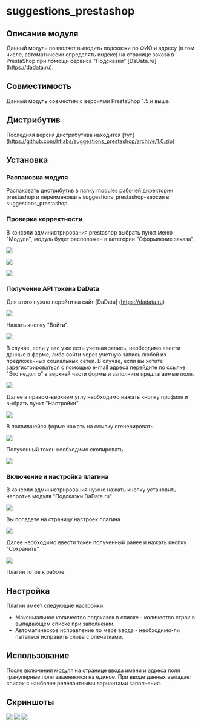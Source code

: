 suggestions_prestashop
======================

Описание модуля
---------------

Данный модуль позволяет выводить подсказки по ФИО и адресу (в том числе, автоматически определять индекс) на странице заказа в PrestaShop при помощи сервиса "Подсказки" [DaData.ru] (https://dadata.ru).

Совместимость
-------------

Данный модуль совместим с версиями PrestaShop 1.5 и выше.

Дистрибутив
-----------

Последняя версия дистрибутива находится [тут] (https://github.com/hflabs/suggestions_prestashop/archive/1.0.zip)

Установка
---------
### Распаковка модуля
Распаковать дистрибутив в папку modules рабочей директории prestashop и переименовать suggestions_prestashop-версия в suggestions_prestashop.
### Проверка корректности
В консоли администрирования prestashop выбрать пункт меню "Модули", модуль будет расположен в категории "Оформление заказа".

![](doc/dadata-prestashop-admin.png)

![](doc/dadata-prestashop-plugins.png)

![](doc/dadata-prestashop-plugins-install.png)

### Получение API токена DaData
Для этого нужно перейти на сайт [DaData] (https://dadata.ru)

![](doc/dadata-home.png)

Нажать кнопку "Войти".

![](doc/dadata-login.png)

В случае, если у вас уже есть учетная запись, необходимо ввести данные в форме, либо войти через учетную запись любой из предложенных социальных сетей.
В случае, если вы хотите зарегистрироваться с помощью e-mail адреса перейдите по ссылке "Это недолго" в верхней части формы и заполните предлагаемые поля.

![](doc/dadata-new.png)

Далее в правом-верхнем углу необходимо нажать кнопку профиля и выбрать пункт "Настройки"

![](doc/dadata-menu.png)

В появившейся форме нажать на ссылку сгенерировать.

![](doc/dadata-settings-initial.png)

Полученный токен необходимо скопировать.

![](doc/dadata-settings-initial.png)

### Включение и настройка плагина
В консоли администрирования нужно нажать кнопку установить напротив модуля "Подсказки DaData.ru"

![](doc/dadata-prestashop-plugins-install.png)

Вы попадете на страницу настроек плагина

![](doc/dadata-prestashop-plugins-settings-initia.png)

Далее необходимо ввести токен полученный ранее и нажать кнопку "Сохранить"

![](doc/dadata-prestashop-plugins-settings-edited.png)

Плагин готов к работе.

Настройка
---------

Плагин имеет следующие настройки:
* Максимальное количество подсказок в списке - количество строк в выпадающем списке при заполнении.
* Автоматическое исправление по мере ввода - необходимо-ли пытаться исправить слова с опечатками.

Использование
-------------

После включения модуля на странице ввода имени и адреса поля гранулярные поля заменяются на единое. При вводе данных выпадает список с наиболее релевантными вариантами заполнения. 

Скриншоты
---------
![](doc/dadata-prestashop-demo-1.png)
![](doc/dadata-prestashop-demo-2.png)
![](doc/dadata-prestashop-demo-3.png)
